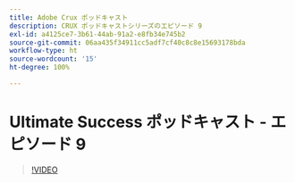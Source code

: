 ```yaml
---
title: Adobe Crux ポッドキャスト
description: CRUX ポッドキャストシリーズのエピソード 9
exl-id: a4125ce7-3b61-44ab-91a2-e8fb34e745b2
source-git-commit: 06aa435f34911cc5adf7cf40c8c8e15693178bda
workflow-type: ht
source-wordcount: '15'
ht-degree: 100%

---
```


# Ultimate Success ポッドキャスト - エピソード 9

>[!VIDEO](https://video.tv.adobe.com/v/3429770?quality=12learn=on)
